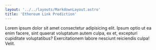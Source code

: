 ```yaml
---
layout: '../../layouts/MarkdownLayout.astro'
title: 'Ethereum Link Prediction'
---
```


Lorem ipsum dolor sit amet consectetur adipisicing elit. Ipsum optio ut ea enim facere, sint quaerat voluptatum autem culpa, ex et, excepturi cupiditate voluptatibus? Exercitationem labore nesciunt reiciendis culpa! Velit.
